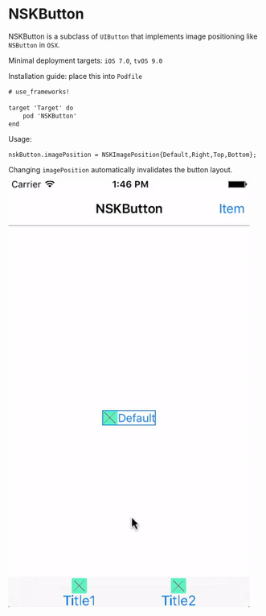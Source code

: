 # NSKButton
NSKButton is a subclass of `UIButton` that implements image positioning like `NSButton` in `OSX`.

Minimal deployment targets: `iOS 7.0`, `tvOS 9.0`

Installation guide: place this into `Podfile`

```
# use_frameworks!

target 'Target' do
    pod 'NSKButton'
end
```

Usage:
```objc
nskButton.imagePosition = NSKImagePosition{Default,Right,Top,Bottom};
```

Changing `imagePosition` automatically invalidates the button layout.

![Alt text](https://github.com/NSSimpleApps/NSKButton/blob/master/NSKButton.gif)